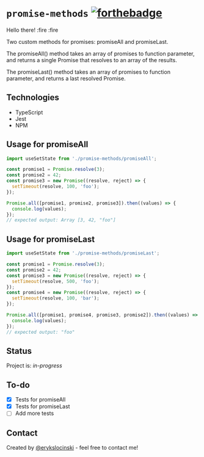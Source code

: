 # `promise-methods` [![forthebadge](https://forthebadge.com/images/badges/gluten-free.svg)](https://forthebadge.com)

Hello there! :fire :fire

Two custom methods for promises: promiseAll and promiseLast.

The promiseAll() method takes an array of promises to function parameter, and returns a single Promise that resolves to an array of the results.

The promiseLast() method takes an array of promises to function parameter, and returns a last resolved Promise.

## Technologies

- TypeScript
- Jest
- NPM

## Usage for promiseAll

```jsx
import useSetState from './promise-methods/promiseAll';

const promise1 = Promise.resolve(3);
const promise2 = 42;
const promise3 = new Promise((resolve, reject) => {
  setTimeout(resolve, 100, 'foo');
});

Promise.all([promise1, promise2, promise3]).then((values) => {
  console.log(values);
});
// expected output: Array [3, 42, "foo"]
```

## Usage for promiseLast

```jsx
import useSetState from './promise-methods/promiseLast';

const promise1 = Promise.resolve(3);
const promise2 = 42;
const promise3 = new Promise((resolve, reject) => {
  setTimeout(resolve, 500, 'foo');
});
const promise4 = new Promise((resolve, reject) => {
  setTimeout(resolve, 100, 'bar');
});

Promise.all([promise1, promise4, promise3, promise2]).then((values) => {
  console.log(values);
});
// expected output: "foo"
```

## Status

Project is: _in-progress_

## To-do

- [x] Tests for promiseAll
- [x] Tests for promiseLast
- [ ] Add more tests

## Contact

Created by [@erykslocinski](mailto:eryk.slocinski@gmail.com) - feel free to contact me!
